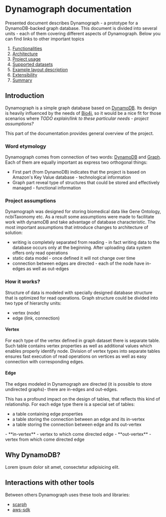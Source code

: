 # Dynamograph documentation

Presented document describes Dynamograph - a prototype for a DynamoDB-backed graph database.
This document is divided into several units - each of them covering different aspects of Dynamograph. Below you can find links to other important topics

1. [Functionalities][6]
2. [Architecture][7]
3. [Project usage][8]
4. [Supported datasets][9]
5. [Example layout description][10]
6. [Extensibility][11]
7. [Summary][12]

## Introduction

Dynamograph is a simple graph database based on [DynamoDB][1]. Its design is heavily influenced by the needs of [Bio4j](http://bio4j.com), so it would be a nice fit for those scenarios where _TODO explain/link to these particular needs - project assumptions?_

This part of the documentation provides general overview of the project.

### Word etymology

Dynamograph comes from connection of two words: [DynamoDB][1] and [Graph][2]. Each of them are equally important as express two orthogonal things:
  - First part (from DynamoDB) indicates that the project is based on Amazon's Key Value database - technological information
  - Graph part reveal type of structures that could be stored and effectively managed - functional information

### Project assumptions

Dynamograph was designed for storing biomedical data like Gene Ontology, ncbiTaxonomy etc. As a result some assumptions were made to facilitate work with dynamoDB and take advantage of database characteristic.
The most important assumptions that introduce changes to architecture of solution:
- writing is completely separated from reading - in fact writing data to the database occurs only at the beginning. After uploading data system offers only read operations
- static data model - once defined it will not change over time
- connection between edges are directed - each of the node have in-edges as well as out-edges

### How it works?

Structure of data is modeled with specially designed database structure that is optimized for read operations.
Graph structure could be divided into two type of hierarchy units:
  - vertex (node)
  - edge (link, connection)

#### Vertex

For each type of the vertex defined in graph dataset there is separate table. Such table contains vertex properties as well as additional values which enables properly identify node.
Division of vertex types into separate tables ensures fast execution of read operations on vertices as well as easy connection with corresponding edges.

#### Edge

The edges modeled in Dynamograph are directed (it is possible to store undirected graphs)- there are in-edges and out-edges.

This has a profound impact on the design of tables, that reflects this kind of relationship. For each edge type there is  a special set of tables:

- a table containing edge properties
- a table storing the connection between an edge and its in-vertex
- a table storing the connection between edge and its out-vertex

<aside class="notice">
- **in-vertex** - vertex to which come directed edge
- **out-vertex** - vertex from which come directed edge
</aside>

## Why DynamoDB?

<!-- TODO Something's missing here -->
Lorem ipsum dolor sit amet, consectetur adipisicing elit.


## Interactions with other tools

Between others Dynamograph uses these tools and libraries:

- [scarph][4]
- [aws-sdk][5]

[1]: http://aws.amazon.com/dynamodb/
[2]: http://en.wikipedia.org/wiki/Graph_(mathematics)
[4]: https://github.com/ohnosequences/scarph/
[5]: https://github.com/aws/aws-sdk-java
[6]: Functionalities.md
[7]: Architecture.md
[8]: Usage.md
[9]: Datasets.md
[10]: GoTableLayout.md
[11]: Extensibility.md
[12]: Summary.md